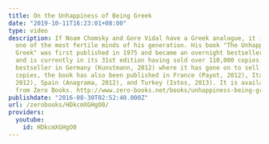 ```yaml
---
title: On the Unhappiness of Being Greek
date: "2019-10-11T16:23:01+08:00"
type: video
description: If Noam Chomsky and Gore Vidal have a Greek analogue, it is Nikos Dimou,
  one of the most fertile minds of his generation. His book "The Unhappiness of Being
  Greek" was first published in 1975 and became an overnight bestseller in Greece
  and is currently in its 31st edition having sold over 110,000 copies. An instant
  bestseller in Germany (Kunstmann, 2012) where it has gone on to sell more than 25,000
  copies, the book has also been published in France (Payot, 2012), Italy (Castelvecchi,
  2012), Spain (Anagrama, 2012), and Turkey (Istos, 2013). It is available in English
  from Zero Books. http://www.zero-books.net/books/unhappiness-being-greek
publishdate: "2016-08-30T02:52:40.000Z"
url: /zerobooks/HDkcmXGHgO0/
providers:
  youtube:
    id: HDkcmXGHgO0
---
```

